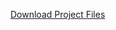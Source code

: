 
<a href="https://github.com/Malhar-Girgaonkar/Face-Recognition-application/blob/master/Downloads/2-2%20project.zip" download> Download Project Files</a>
